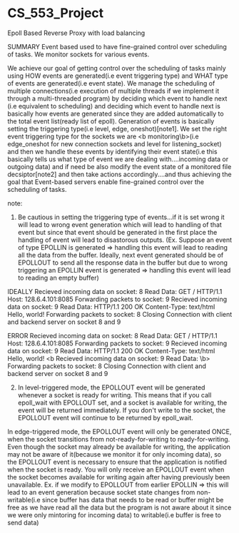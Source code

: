 # CS_553_Project
Epoll Based Reverse Proxy with load balancing

SUMMARY 
Event based used to have fine-grained control over scheduling of tasks.
We monitor sockets for various events.

We achieve our goal of getting control over the scheduling of tasks mainly using HOW events are generated(i.e event triggering type) and WHAT type of events are generated(i.e event state).
We manage the scheduling of multiple connections(i.e execution of multiple threads if we implement it through a multi-threaded program) by deciding which event to handle next (i.e equivalent to scheduling)  and deciding which event to handle next is basically how events are generated since they are added automatically to the total event list(ready list of epoll). Generation of events is basically setting the triggering type(i.e level, edge, oneshot)[note1]. We set the right event triggering type for the sockets we are <b monitoring\b>(i.e edge_oneshot for new connection sockets and level for listening_socket) and then we handle these events by identifying their event state(i.e this basically tells us what type of event we are dealing with....incoming data or outgoing data) and if need be also modify the event state of a monitored file decsiptor[note2] and then take actions accordingly....and thus achieving the goal that Event-based servers enable fine-grained control over the scheduling of tasks.

note: 
1. Be cautious in setting the triggering type of events...if it is set wrong it will lead to wrong event generation which will lead to handling of that event but since that event should be generated in the first place the handling of event will lead to disastorous outputs.
(Ex. Suppose an event of type EPOLLIN is generated => handling this event will lead to reading all the data from the buffer.
Ideally, next event generated should be of EPOLLOUT to send all the response data in the buffer but due to wrong triggering an EPOLLIN event is generated => handling this event will lead to reading an empty buffer)

IDEALLY
Recieved incoming data on socket: 8
Read Data: GET / HTTP/1.1
Host: 128.6.4.101:8085
Forwarding packets to socket: 9
Recieved incoming data on socket: 9
Read Data: HTTP/1.1 200 OK
Content-Type: text/html
Hello, world!
Forwarding packets to socket: 8
Closing Connection with client and backend server on socket 8 and 9

ERROR
Recieved incoming data on socket: 8
Read Data: GET / HTTP/1.1
Host: 128.6.4.101:8085
Forwarding packets to socket: 9
Recieved incoming data on socket: 9
Read Data: HTTP/1.1 200 OK
Content-Type: text/html
Hello, world!
<b Recieved incoming data on socket: 9
Read Data: \b>
Forwarding packets to socket: 8
Closing Connection with client and backend server on socket 8 and 9

2. In level-triggered mode, the EPOLLOUT event will be generated whenever a socket is ready for writing. This means that if you call epoll_wait with EPOLLOUT set, and a socket is available for writing, the event will be returned immediately. If you don't write to the socket, the EPOLLOUT event will continue to be returned by epoll_wait.

In edge-triggered mode, the EPOLLOUT event will only be generated ONCE, when the socket transitions from not-ready-for-writing to ready-for-writing. Even though the socket may already be available for writing, the application may not be aware of it(because we monitor it for only incoming data), so the EPOLLOUT event is necessary to ensure that the application is notified when the socket is ready. You will only receive an EPOLLOUT event when the socket becomes available for writing again after having previously been unavailable.
Ex. if we modify to EPOLLOUT from earlier EPOLLIN => this will lead to an event generation because socket state changes from non-writable(i.e since buffer has data that needs to be read or buffer might be free as we have read all the data but the program is not aware about it since we were only mintoring for incoming data) to writable(i.e buffer is free to send data)